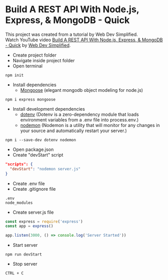 # Build A REST API With Node.js, Express, & MongoDB - Quick
This project was created from a tutorial by Web Dev Simplified.  
Watch YouTube video [Build A REST API With Node.js, Express, & MongoDB - Quick](https://www.youtube.com/watch?v=fgTGADljAeg) by [Web Dev Simplified](https://www.youtube.com/c/WebDevSimplified).

- Create project folder
- Navigate inside project folder
- Open terminal
```Terminal
npm init
```
- Install dependencies
  - [Mongoose](https://mongoosejs.com/) (elegant mongodb object modeling for node.js)
```Terminal
npm i express mongoose
```
- Install development dependencies
  - [dotenv](https://github.com/motdotla/dotenv#readme) (Dotenv is a zero-dependency module that loads environment variables from a .env file into process.env.)
  - [nodemon](https://nodemon.io/) (Nodemon is a utility that will monitor for any changes in your source and automatically restart your server.)
```Terminal
npm i --save-dev dotenv nodemon
```
- Open package.json
- Create "devStart" script
```json
"scripts": {
  "devStart": "nodemon server.js"
}
```
- Create .env file
- Create .gitignore file
```
.env
node_modules
```
- Create server.js file
```js
const express = require('express')
const app = express()

app.listen(3000, () => console.log('Server Started'))
```
- Start server
```Terminal
npm run devStart
```
- Stop server
```Terminal
CTRL + C
```
